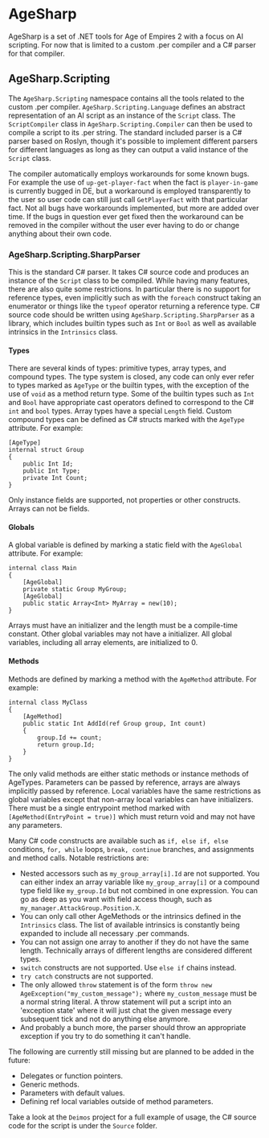 # AgeSharp

AgeSharp is a set of .NET tools for Age of Empires 2 with a focus on AI scripting. For now that is limited to a custom .per compiler and a C# parser for that compiler.

## AgeSharp.Scripting

The ```AgeSharp.Scripting``` namespace contains all the tools related to the custom .per compiler. ```AgeSharp.Scripting.Language``` defines an abstract representation of an AI script as an instance of the ```Script``` class. The ```ScriptCompiler``` class in ```AgeSharp.Scripting.Compiler``` can then be used to compile a script to its .per string. The standard included parser is a C# parser based on Roslyn, though it's possible to implement different parsers for different languages as long as they can output a valid instance of the ```Script``` class.

The compiler automatically employs workarounds for some known bugs. For example the use of ```up-get-player-fact``` when the fact is ```player-in-game``` is currently bugged in DE, but a workaround is employed transparently to the user so user code can still just call ```GetPlayerFact``` with that particular fact. Not all bugs have workarounds implemented, but more are added over time. If the bugs in question ever get fixed then the workaround can be removed in the compiler without the user ever having to do or change anything about their own code.

### AgeSharp.Scripting.SharpParser

This is the standard C# parser. It takes C# source code and produces an instance of the ```Script``` class to be compiled. While having many features, there are also quite some restrictions. In particular there is no support for reference types, even implicitly such as with the ```foreach``` construct taking an enumerator or things like the ```typeof``` operator returning a reference type. C# source code should be written using ```AgeSharp.Scripting.SharpParser``` as a library, which includes builtin types such as ```Int``` or ```Bool``` as well as available intrinsics in the ```Intrinsics``` class.

#### Types

There are several kinds of types: primitive types, array types, and compound types. The type system is closed, any code can only ever refer to types marked as ```AgeType``` or the builtin types, with the exception of the use of ```void``` as a method return type. Some of the builtin types such as ```Int``` and ```Bool``` have appropriate cast operators defined to correspond to the C# ```int``` and ```bool``` types. Array types have a special ```Length``` field. Custom compound types can be defined as C# structs marked with the ```AgeType``` attribute. For example:

```
[AgeType]
internal struct Group
{
    public Int Id;
    public Int Type;
    private Int Count;
}
```

Only instance fields are supported, not properties or other constructs. Arrays can not be fields. 

#### Globals

A global variable is defined by marking a static field with the ```AgeGlobal``` attribute. For example:

```
internal class Main
{
	[AgeGlobal]
	private static Group MyGroup;
	[AgeGlobal]
	public static Array<Int> MyArray = new(10);
}
```

Arrays must have an initializer and the length must be a compile-time constant. Other global variables may not have a initializer. All global variables, including all array elements, are initialized to 0.

#### Methods

Methods are defined by marking a method with the ```AgeMethod``` attribute. For example:

```
internal class MyClass
{
	[AgeMethod]
	public static Int AddId(ref Group group, Int count)
	{
		group.Id += count;
		return group.Id;
	}
}
```

The only valid methods are either static methods or instance methods of AgeTypes. Parameters can be passed by reference, arrays are always implicitly passed by reference. Local variables have the same restrictions as global variables except that non-array local variables can have initializers. There must be a single entrypoint method marked with ```[AgeMethod(EntryPoint = true)]``` which must return void and may not have any parameters.

Many C# code constructs are available such as ```if, else if, else``` conditions, ```for, while``` loops, ```break, continue``` branches, and assignments and method calls. Notable restrictions are:
+ Nested accessors such as ```my_group_array[i].Id``` are not supported. You can either index an array variable like ```my_group_array[i]``` or a compound type field like ```my_group.Id``` but not combined in one expression. You can go as deep as you want with field access though, such as ```my_manager.AttackGroup.Position.X```.
+ You can only call other AgeMethods or the intrinsics defined in the ```Intrinsics``` class. The list of available intrinsics is constantly being expanded to include all necessary .per commands.
+ You can not assign one array to another if they do not have the same length. Technically arrays of different lengths are considered different types.
+ ```switch``` constructs are not supported. Use ```else if``` chains instead.
+ ```try catch``` constructs are not supported.
+ The only allowed ```throw``` statement is of the form ```throw new AgeException("my_custom_message");``` where ```my_custom_message``` must be a normal string literal. A throw statement will put a script into an 'exception state' where it will just chat the given message every subsequent tick and not do anything else anymore.
+ And probably a bunch more, the parser should throw an appropriate exception if you try to do something it can't handle.

The following are currently still missing but are planned to be added in the future:
+ Delegates or function pointers.
+ Generic methods.
+ Parameters with default values.
+ Defining ref local variables outside of method parameters.

Take a look at the ```Deimos``` project for a full example of usage, the C# source code for the script is under the ```Source``` folder.